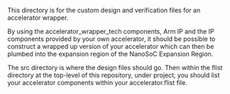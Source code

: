 This directory is for the custom design and verification files for an accelerator wrapper.

By using the accelerator_wrapper_tech components, Arm IP and the IP components provided by your own accelerator, it should be possible to construct a wrapped up version of your accelerator which can then be plumbed into the expansion region of the NanoSoC Expansion Region. 

The src directory is where the design files should go. Then within the flist directory at the top-level of this repository, under project, you should list your accelerator components within your accelerator.flist file. 